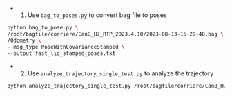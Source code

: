- 1. Use `bag_to_poses.py` to convert bag file to poses
```bash
python bag_to_pose.py \
/root/bagfile/corriere/CanB_H7_RTP_2023.4.10/2023-08-13-16-29-48.bag \
/Odometry \
--msg_type PoseWithCovarianceStamped \
--output fast_lio_stamped_poses.txt
```
- 2. Use `analyze_trajectory_single_test.py` to analyze the trajectory
```bash
python analyze_trajectory_single_test.py /root/bagfile/corriere/CanB_H7_RTP_2023.4.10
```